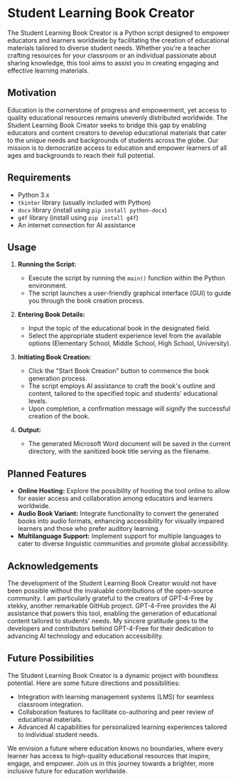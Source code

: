# Student Learning Book Creator

The Student Learning Book Creator is a Python script designed to empower educators and learners worldwide by facilitating the creation of educational materials tailored to diverse student needs. Whether you're a teacher crafting resources for your classroom or an individual passionate about sharing knowledge, this tool aims to assist you in creating engaging and effective learning materials.

## Motivation

Education is the cornerstone of progress and empowerment, yet access to quality educational resources remains unevenly distributed worldwide. The Student Learning Book Creator seeks to bridge this gap by enabling educators and content creators to develop educational materials that cater to the unique needs and backgrounds of students across the globe. Our mission is to democratize access to education and empower learners of all ages and backgrounds to reach their full potential.

## Requirements

- Python 3.x
- `tkinter` library (usually included with Python)
- `docx` library (install using `pip install python-docx`)
- `g4f` library (install using `pip install g4f`)
- An internet connection for AI assistance

## Usage

1. **Running the Script:**
   - Execute the script by running the `main()` function within the Python environment.
   - The script launches a user-friendly graphical interface (GUI) to guide you through the book creation process.

2. **Entering Book Details:**
   - Input the topic of the educational book in the designated field.
   - Select the appropriate student experience level from the available options (Elementary School, Middle School, High School, University).

3. **Initiating Book Creation:**
   - Click the "Start Book Creation" button to commence the book generation process.
   - The script employs AI assistance to craft the book's outline and content, tailored to the specified topic and students' educational levels.
   - Upon completion, a confirmation message will signify the successful creation of the book.

4. **Output:**
   - The generated Microsoft Word document will be saved in the current directory, with the sanitized book title serving as the filename.

## Planned Features

- **Online Hosting:** Explore the possibility of hosting the tool online to allow for easier access and collaboration among educators and learners worldwide.
- **Audio Book Variant:** Integrate functionality to convert the generated books into audio formats, enhancing accessibility for visually impaired learners and those who prefer auditory learning.
- **Multilanguage Support:** Implement support for multiple languages to cater to diverse linguistic communities and promote global accessibility.

## Acknowledgements

The development of the Student Learning Book Creator would not have been possible without the invaluable contributions of the open-source community. I am particularly grateful to the creators of GPT-4-Free by xtekky, another remarkable GitHub project. GPT-4-Free provides the AI assistance that powers this tool, enabling the generation of educational content tailored to students' needs. My sincere gratitude goes to the developers and contributors behind GPT-4-Free for their dedication to advancing AI technology and education accessibility.



## Future Possibilities

The Student Learning Book Creator is a dynamic project with boundless potential. Here are some future directions and possibilities:
- Integration with learning management systems (LMS) for seamless classroom integration.
- Collaboration features to facilitate co-authoring and peer review of educational materials.
- Advanced AI capabilities for personalized learning experiences tailored to individual student needs.

We envision a future where education knows no boundaries, where every learner has access to high-quality educational resources that inspire, engage, and empower. Join us in this journey towards a brighter, more inclusive future for education worldwide.

